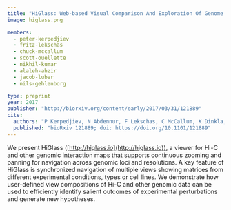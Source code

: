 ```yaml
---
title: "HiGlass: Web-based Visual Comparison And Exploration Of Genome Interaction Maps"
image: higlass.png

members:
  - peter-kerpedjiev
  - fritz-lekschas  
  - chuck-mccallum
  - scott-ouellette
  - nikhil-kumar
  - alaleh-ahzir
  - jacob-luber
  - nils-gehlenborg

type: preprint
year: 2017
publisher: "http://biorxiv.org/content/early/2017/03/31/121889"
cite:
  authors: "P Kerpedjiev, N Abdennur, F Lekschas, C McCallum, K Dinkla, H Strobelt, JM Luber, SB Ouellette, A Ahzir, N Kumar, J Hwang, BH Alver, H Pfister, LA Mirny, PJ Park, N Gehlenborg"
  published: "bioRxiv 121889; doi: https://doi.org/10.1101/121889"
---
```

We present HiGlass ([http://higlass.io](http://higlass.io)), a viewer for Hi-C and other genomic interaction maps that supports continuous zooming and panning for navigation across genomic loci and resolutions. A key feature of HiGlass is synchronized navigation of multiple views showing matrices from different experimental conditions, types or cell lines. We demonstrate how user-defined view compositions of Hi-C and other genomic data can be used to efficiently identify salient outcomes of experimental perturbations and generate new hypotheses.
